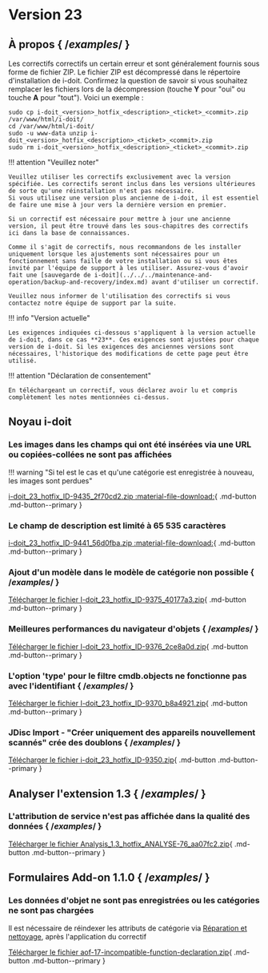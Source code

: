 # Version 23

## À propos { /*examples*/ }

Les correctifs correctifs un certain erreur et sont généralement fournis sous forme de fichier ZIP. Le fichier ZIP est décompressé dans le répertoire d'installation de i-doit. Confirmez la question de savoir si vous souhaitez remplacer les fichiers lors de la décompression (touche **Y** pour "oui" ou touche **A** pour "tout"). Voici un exemple :

```shell
sudo cp i-doit_<version>_hotfix_<description>_<ticket>_<commit>.zip /var/www/html/i-doit/
cd /var/www/html/i-doit/
sudo -u www-data unzip i-doit_<version>_hotfix_<description>_<ticket>_<commit>.zip
sudo rm i-doit_<version>_hotfix_<description>_<ticket>_<commit>.zip
```

!!! attention "Veuillez noter"

    Veuillez utiliser les correctifs exclusivement avec la version spécifiée. Les correctifs seront inclus dans les versions ultérieures de sorte qu'une réinstallation n'est pas nécessaire.
    Si vous utilisez une version plus ancienne de i-doit, il est essentiel de faire une mise à jour vers la dernière version en premier.

    Si un correctif est nécessaire pour mettre à jour une ancienne version, il peut être trouvé dans les sous-chapitres des correctifs ici dans la base de connaissances.

    Comme il s'agit de correctifs, nous recommandons de les installer uniquement lorsque les ajustements sont nécessaires pour un fonctionnement sans faille de votre installation ou si vous êtes invité par l'équipe de support à les utiliser. Assurez-vous d'avoir fait une [sauvegarde de i-doit](../../../maintenance-and-operation/backup-and-recovery/index.md) avant d'utiliser un correctif.

    Veuillez nous informer de l'utilisation des correctifs si vous contactez notre équipe de support par la suite.

!!! info "Version actuelle"

    Les exigences indiquées ci-dessous s'appliquent à la version actuelle de i-doit, dans ce cas **23**. Ces exigences sont ajustées pour chaque version de i-doit. Si les exigences des anciennes versions sont nécessaires, l'historique des modifications de cette page peut être utilisé.

!!! attention "Déclaration de consentement"

    En téléchargeant un correctif, vous déclarez avoir lu et compris complètement les notes mentionnées ci-dessus.

## Noyau i-doit

### Les images dans les champs qui ont été insérées via une URL ou copiées-collées ne sont pas affichées
!!! warning "Si tel est le cas et qu'une catégorie est enregistrée à nouveau, les images sont perdues"

[i-doit_23_hotfix_ID-9435_2f70cd2.zip :material-file-download:](../../../assets/downloads/hotfixes/23/i-doit_23_hotfix_ID-9435_2f70cd2.zip){ .md-button .md-button--primary }

### Le champ de description est limité à 65 535 caractères

[i-doit_23_hotfix_ID-9441_56d0fba.zip :material-file-download:](../../../assets/downloads/hotfixes/23/i-doit_23_hotfix_ID-9441_56d0fba.zip){ .md-button .md-button--primary }

### Ajout d'un modèle dans le modèle de catégorie non possible { /*examples*/ }

[Télécharger le fichier I-doit_23_hotfix_ID-9375_40177a3.zip](../../../assets/downloads/hotfixes/23/i-doit_23_hotfix_ID-9375_40177a3.zip){ .md-button .md-button--primary }

### Meilleures performances du navigateur d'objets { /*examples*/ }

[Télécharger le fichier I-doit_23_hotfix_ID-9376_2ce8a0d.zip](../../../assets/downloads/hotfixes/23/i-doit_23_hotfix_ID-9376_2ce8a0d.zip){ .md-button .md-button--primary }

### L'option 'type' pour le filtre cmdb.objects ne fonctionne pas avec l'identifiant { /*examples*/ }

[Télécharger le fichier I-doit_23_hotfix_ID-9370_b8a4921.zip](../../../assets/downloads/hotfixes/23/i-doit_23_hotfix_ID-9370_b8a4921.zip){ .md-button .md-button--primary }

### JDisc Import - "Créer uniquement des appareils nouvellement scannés" crée des doublons { /*examples*/ }

[Télécharger le fichier i-doit_23_hotfix_ID-9350.zip](../../../assets/downloads/hotfixes/23/i-doit_23_hotfix_ID-9350.zip){ .md-button .md-button--primary }

## Analyser l'extension 1.3 { /*examples*/ }

### L'attribution de service n'est pas affichée dans la qualité des données { /*examples*/ }

[Télécharger le fichier Analysis_1.3_hotfix_ANALYSE-76_aa07fc2.zip](../../../assets/downloads/hotfixes/analyze/Analysis_1.3_hotfix_ANALYSE-76_aa07fc2.zip){ .md-button .md-button--primary }

## Formulaires Add-on 1.1.0 { /*examples*/ }

### Les données d'objet ne sont pas enregistrées ou les catégories ne sont pas chargées

Il est nécessaire de réindexer les attributs de catégorie via [Réparation et nettoyage](../../administration/tenant-management/repair-and-clean-up.md), après l'application du correctif

[Télécharger le fichier aof-17-incompatible-function-declaration.zip](../../../assets/downloads/hotfixes/forms/aof-17-incompatible-function-declaration.zip){ .md-button .md-button--primary }
